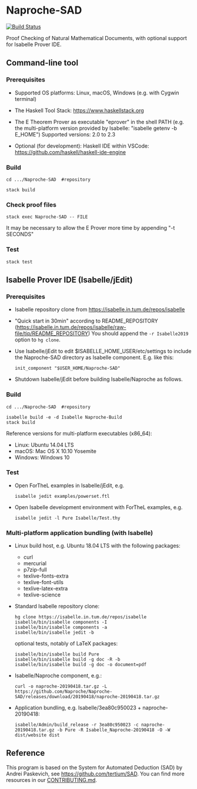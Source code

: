 # Naproche-SAD

[![Build Status](https://travis-ci.com/anfelor/Naproche-SAD.svg?branch=master)](https://travis-ci.com/anfelor/Naproche-SAD)

Proof Checking of Natural Mathematical Documents, with optional support
for Isabelle Prover IDE.

## Command-line tool

### Prerequisites

  * Supported OS platforms: Linux, macOS, Windows (e.g. with Cygwin terminal)

  * The Haskell Tool Stack: https://www.haskellstack.org

  * The E Theorem Prover as executable "eprover" in the shell PATH (e.g. the
    multi-platform version provided by Isabelle: "isabelle getenv -b E_HOME")
    Supported versions: 2.0 to 2.3

  * Optional (for development): Haskell IDE within VSCode:
    https://github.com/haskell/haskell-ide-engine


### Build

    cd .../Naproche-SAD  #repository

    stack build

### Check proof files

    stack exec Naproche-SAD -- FILE

  It may be necessary to allow the E Prover more time by appending "-t SECONDS"

### Test

    stack test

## Isabelle Prover IDE (Isabelle/jEdit)

### Prerequisites

  * Isabelle repository clone from https://isabelle.in.tum.de/repos/isabelle

  * "Quick start in 30min" according to README_REPOSITORY
    (https://isabelle.in.tum.de/repos/isabelle/raw-file/tip/README_REPOSITORY)
    You should append the `-r Isabelle2019` option to `hg clone`.

  * Use Isabelle/jEdit to edit $ISABELLE_HOME_USER/etc/settings to include
    the Naproche-SAD directory as Isabelle component. E.g. like this:

        init_component "$USER_HOME/Naproche-SAD"

  * Shutdown Isabelle/jEdit before building Isabelle/Naproche as follows.


### Build

    cd .../Naproche-SAD  #repository

    isabelle build -e -d Isabelle Naproche-Build
    stack build

Reference versions for multi-platform executables (x86_64):

  * Linux: Ubuntu 14.04 LTS
  * macOS: Mac OS X 10.10 Yosemite
  * Windows: Windows 10


### Test

* Open ForTheL examples in Isabelle/jEdit, e.g.

      isabelle jedit examples/powerset.ftl

* Open Isabelle development environment with ForTheL examples, e.g.

      isabelle jedit -l Pure Isabelle/Test.thy


### Multi-platform application bundling (with Isabelle)

  * Linux build host, e.g. Ubuntu 18.04 LTS with the following packages:
      - curl
      - mercurial
      - p7zip-full
      - texlive-fonts-extra
      - texlive-font-utils
      - texlive-latex-extra
      - texlive-science

  * Standard Isabelle repository clone:

        hg clone https://isabelle.in.tum.de/repos/isabelle
        isabelle/bin/isabelle components -I
        isabelle/bin/isabelle components -a
        isabelle/bin/isabelle jedit -b

    optional tests, notably of LaTeX packages:

        isabelle/bin/isabelle build Pure
        isabelle/bin/isabelle build -g doc -R -b
        isabelle/bin/isabelle build -g doc -o document=pdf

  * Isabelle/Naproche component, e.g.:

        curl -o naproche-20190418.tar.gz -L https://github.com/Naproche/Naproche-SAD/releases/download/20190418/naproche-20190418.tar.gz

  * Application bundling, e.g. Isabelle/3ea80c950023 + naproche-20190418:

        isabelle/Admin/build_release -r 3ea80c950023 -c naproche-20190418.tar.gz -b Pure -R Isabelle_Naproche-20190418 -O -W dist/website dist


## Reference ##

This program is based on the System for Automated Deduction (SAD) by
Andrei Paskevich, see https://github.com/tertium/SAD.
You can find more resources in our [CONTRIBUTING.md](CONTRIBUTING.md).
